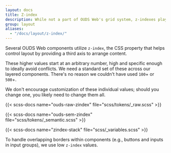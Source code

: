 ```yaml
---
layout: docs
title: Z-index
description: While not a part of OUDS Web's grid system, z-indexes play an important part in how our components overlay and interact with one another.
group: layout
aliases:
  - "/docs/layout/z-index/"
---
```


Several OUDS Web components utilize `z-index`, the CSS property that helps control layout by providing a third axis to arrange content.<!-- We utilize a default z-index scale in OUDS Web that's been designed to properly layer navigation, tooltips and popovers, modals, and more.-->

These higher values start at an arbitrary number, high and specific enough to ideally avoid conflicts. We need a standard set of these across our layered components<!--—tooltips, popovers, navbars, dropdowns, modals—so we can be reasonably consistent in the behaviors-->. There's no reason we couldn't have used `100`+ or `500`+.

We don't encourage customization of these individual values; should you change one, you likely need to change them all.

{{< scss-docs name="ouds-raw-zindex" file="scss/tokens/_raw.scss" >}}

{{< scss-docs name="ouds-sem-zindex" file="scss/tokens/_semantic.scss" >}}

{{< scss-docs name="zindex-stack" file="scss/_variables.scss" >}}

To handle overlapping borders within components (e.g., buttons and inputs in input groups), we use low<!-- single digit--> `z-index` values<!-- of `1`, `2`, and `3` for default, hover, and active states. On hover/focus/active, we bring a particular element to the forefront with a higher `z-index` value to show their border over the sibling elements-->.

